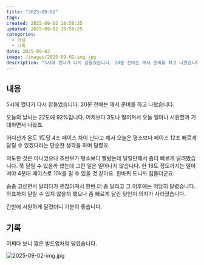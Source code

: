 ```yaml
---
title: "2025-09-02"
tags:
created: 2025-09-02 18:58:25
updated: 2025-09-02 18:58:25
categories:
  - 러닝
  - 기록
date: 2025-09-02
image: /images/2025-09-02-img.jpg
description: "5시에 깼다가 다시 잠들었습니다. 20분 전에는 깨서 준비를 하고 나왔습니다. 오늘의 날씨는 22도에 92%입니다. 어제보다 3도나 떨어져서 오늘 얼마나 시원할까 기대하면서 나왔죠. 어디선가 온도 1도당 4초 페이스 차이 난다고 해서 오늘은 평소보다 페이스 12초 빠르게 달릴 수 있겠다"
---
```


## 내용

5시에 깼다가 다시 잠들었습니다. 20분 전에는 깨서 준비를 하고 나왔습니다.

오늘의 날씨는 22도에 92%입니다. 어제보다 3도나 떨어져서 오늘 얼마나 시원할까 기대하면서 나왔죠.

어디선가 온도 1도당 4초 페이스 차이 난다고 해서 오늘은 평소보다 페이스 12초 빠르게 달릴 수 있겠다라는 단순한 생각을 하며 달렸죠.

의도한 것은 아니었으나 초반부가 평소보다 빨랐는데 달릴만해서 좀더 빠르게 달려봤습니다. 쭉 달릴 수 있을까 했는데 그런 일은 일어나지 않습니다. 한 18도 정도까지는 떨어져야 4분대 페이스로 10k를 밀 수 있을 것 같아요. 한바퀴 도니까 힘들더군요.

숨좀 고르면서 달리다가 괜찮아져서 한번 더 좀 달리고 그 이후에는 적당히 달렸습니다. 하프까지 달릴 수 있지 않을까 했으나 좀 빠르게 달린 탓인지 의지가 사라졌습니다.

간만에 시원하게 달렸더니 기분이 좋습니다.

## 기록

어쩌다 보니 짧은 빌드업처럼 달렸습니다.

 
 ![2025-09-02-img.jpg](/images/2025-09-02-img.jpg)
